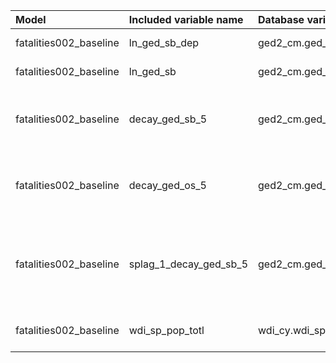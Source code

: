 | Model                  | Included variable name   | Database variable name        | Transformations                                                                                                                                  |
|:-----------------------|:-------------------------|:------------------------------|:-------------------------------------------------------------------------------------------------------------------------------------------------|
| fatalities002_baseline | ln_ged_sb_dep            | ged2_cm.ged_sb_best_sum_nokgi | ['missing.fill()', 'ops.ln()']                                                                                                                   |
| fatalities002_baseline | ln_ged_sb                | ged2_cm.ged_sb_best_sum_nokgi | ['missing.fill()', 'ops.ln()']                                                                                                                   |
| fatalities002_baseline | decay_ged_sb_5           | ged2_cm.ged_sb_best_sum_nokgi | ['missing.replace_na()', 'temporal.decay(24)', 'temporal.time_since()', 'bool.gte(5)', 'missing.replace_na()']                                   |
| fatalities002_baseline | decay_ged_os_5           | ged2_cm.ged_os_best_sum_nokgi | ['missing.replace_na()', 'temporal.decay(24)', 'temporal.time_since()', 'bool.gte(5)', 'missing.replace_na()']                                   |
| fatalities002_baseline | splag_1_decay_ged_sb_5   | ged2_cm.ged_sb_best_sum_nokgi | ['missing.replace_na()', 'spatial.countrylag(1, 1, 0, 0)', 'temporal.decay(24)', 'temporal.time_since()', 'bool.gte(5)', 'missing.replace_na()'] |
| fatalities002_baseline | wdi_sp_pop_totl          | wdi_cy.wdi_sp_pop_totl        | ['missing.fill()', 'temporal.tlag(12)', 'missing.fill()']                                                                                        |